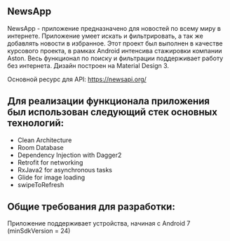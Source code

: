## NewsApp

NewsApp - приложение предназначено для новостей по всему миру в интернете. Приложение умеет искать и фильтрировать, а так же добавлять новости в избранное. Этот проект был выполнен в качестве курсового проекта, в рамках Android интенсива стажировки компании Aston.
Весь функционал по поиску и фильтрации поддерживает работу без интернета.
Дизайн построен на Material Design 3.

Основной ресурс для API: https://newsapi.org/

## Для реализации функционала приложения был использован следующий стек основных технологий:

- Clean Architecture
- Room Database
- Dependency Injection with Dagger2
- Retrofit for networking
- RxJava2 for asynchronous tasks
- Glide for image loading
- swipeToRefresh

## Общие требования для разработки:

 Приложение поддерживает устройства, начиная с Android 7 (minSdkVersion = 24)
